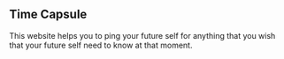 ## Time Capsule

This website helps you to ping your future self for anything that you wish that your future self need to know at that moment.
